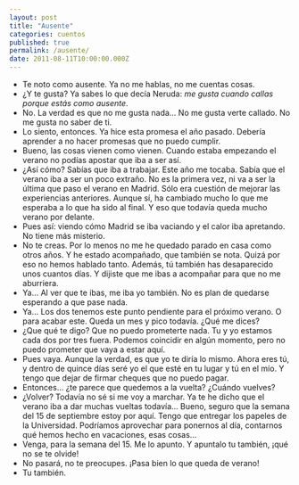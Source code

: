 ```yaml
---
layout: post
title: "Ausente"
categories: cuentos
published: true
permalink: /ausente/
date: 2011-08-11T10:00:00.000Z
---
```


- Te noto como ausente. Ya no me hablas, no me cuentas cosas.
- ¿Y te gusta? Ya sabes lo que decía Neruda: *me gusta cuando callas porque estás como ausente*.
- No. La verdad es que no me gusta nada… No me gusta verte callado. No me gusta no saber de ti.
- Lo siento, entonces. Ya hice esta promesa el año pasado. Debería aprender a no hacer promesas que no puedo cumplir.
- Bueno, las cosas vienen como vienen. Cuando estaba empezando el verano no podías apostar que iba a ser así.
- ¿Así cómo? Sabías que iba a trabajar. Este año me tocaba. Sabía que el verano iba a ser un poco extraño. No es la primera vez, ni va a ser la última que paso el verano en Madrid. Sólo era cuestión de mejorar las experiencias anteriores. Aunque sí, ha cambiado mucho lo que me esperaba a lo que ha sido al final. Y eso que todavía queda mucho verano por delante.
- Pues así: viendo cómo Madrid se iba vaciando y el calor iba apretando. No tiene más misterio.
- No te creas. Por lo menos no me he quedado parado en casa como otros años. Y he estado acompañado, que también se nota. Quizá por eso no hemos hablado tanto. Además, tú también has desaparecido unos cuantos días. Y dijiste que me ibas a acompañar para que no me aburriera.
- Ya… Al ver que te ibas, me iba yo también. No es plan de quedarse esperando a que pase nada.
- Ya… Los dos tenemos este punto pendiente para el próximo verano. O para acabar este. Queda un mes y pico todavía. ¿Qué me dices?
- ¿Que qué te digo? Que no puedo prometerte nada. Tu y yo estamos cada dos por tres fuera. Podemos coincidir en algún momento, pero no puedo prometer que vaya a estar aquí.
- Pues vaya. Aunque la verdad, es que yo te diría lo mismo. Ahora eres tú, y dentro de quince días seré yo el que esté en tu lugar y tú en el mío. Y tengo que dejar de firmar cheques que no puedo pagar.
- Entonces… ¿te parece que quedemos a la vuelta? ¿Cuándo vuelves?
- ¿Volver? Todavía no sé si me voy a marchar. Ya te he dicho que el verano iba a dar muchas vueltas todavía… Bueno, seguro que la semana del 15 de septiembre estoy por aquí. Tengo que entregar los papeles de la Universidad. Podríamos aprovechar para ponernos al día, contarnos qué hemos hecho en vacaciones, esas cosas…
- Venga, para la semana del 15. Me lo apunto. Y apuntalo tu también, ¡qué no se te olvide!
- No pasará, no te preocupes. ¡Pasa bien lo que queda de verano!
- Tu también.
